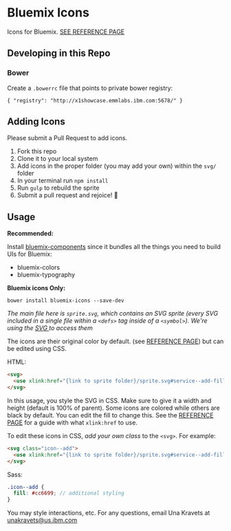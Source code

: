 # Bluemix Icons

Icons for Bluemix. [SEE REFERENCE PAGE](https://pages.github.ibm.com/Bluemix/bluemix-icons/build/symbol/sprite.symbol.html)

## Developing in this Repo

### Bower

Create a `.bowerrc` file that points to private bower registry:

```
{ "registry": "http://x1showcase.emmlabs.ibm.com:5678/" }
```

## Adding Icons

Please submit a Pull Request to add icons.

1. Fork this repo
2. Clone it to your local system
3. Add icons in the proper folder (you may add your own) within the `svg/` folder
4. In your terminal run `npm install`
5. Run `gulp` to rebuild the sprite
6. Submit a pull request and rejoice! :tada:

## Usage

**Recommended:**

Install [bluemix-components](https://github.ibm.com/Bluemix/bluemix-components) since it bundles all the things you need to build UIs for Bluemix:
- bluemix-colors
- bluemix-typography

**Bluemix icons Only:**

```
bower install bluemix-icons --save-dev
```

*The main file here is `sprite.svg`, which contains an SVG sprite (every SVG included in a single file within a `<defs>` tag inside of a `<symbol>`). We're using the [SVG <use>](https://developer.mozilla.org/en-US/docs/Web/SVG/Element/use) to access them*

The icons are their original color by default. (see [REFERENCE PAGE](https://pages.github.ibm.com/Bluemix/bluemix-icons/build/symbol/sprite.symbol.html)) but can be edited using CSS.

HTML:
```html
<svg>
  <use xlink:href="{link to sprite folder}/sprite.svg#service--add-filled"></use>
</svg>
```

In this usage, you style the SVG in CSS. Make sure to give it a width and height (default is 100% of parent). Some icons are colored while others are black by default. You can edit the fill to change this. See the [REFERENCE PAGE](https://pages.github.ibm.com/Bluemix/bluemix-icons/build/symbol/sprite.symbol.html) for a guide with what `xlink:href` to use.

To edit these icons in CSS, *add your own class* to the `<svg>`. For example:

```html
<svg class="icon--add">
  <use xlink:href="{link to sprite folder}/sprite.svg#service--add-filled"></use>
</svg>
```

Sass:
```scss
.icon--add {
  fill: #cc6699; // additional styling
}
```

You may style interactions, etc. For any questions, email Una Kravets at unakravets@us.ibm.com
